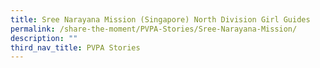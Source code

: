 ```yaml
---
title: Sree Narayana Mission (Singapore) North Division Girl Guides
permalink: /share-the-moment/PVPA-Stories/Sree-Narayana-Mission/
description: ""
third_nav_title: PVPA Stories
---
```

